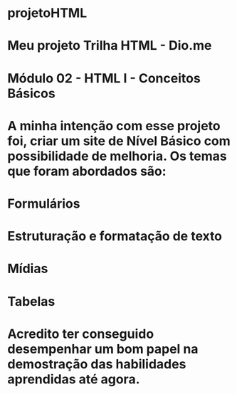 # projetoHTML
# Meu projeto Trilha HTML - Dio.me
# Módulo 02 - HTML I - Conceitos Básicos
# A minha intenção com esse projeto foi, criar um site de Nível Básico com possibilidade de melhoria. Os temas que foram abordados são:

# Formulários
# Estruturação e formatação de texto
# Mídias
# Tabelas
# Acredito ter conseguido desempenhar um bom papel na demostração das habilidades aprendidas até agora.
